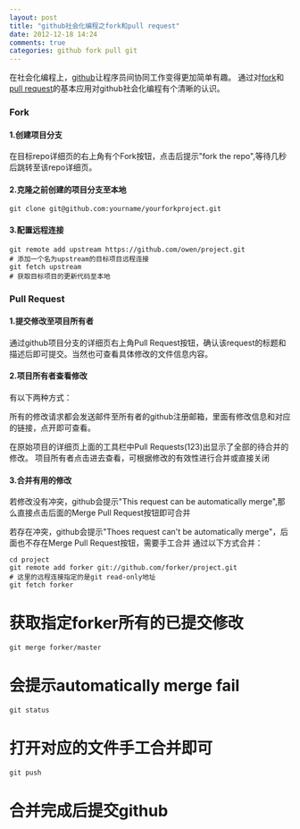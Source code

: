 ```yaml
---
layout: post
title: "github社会化编程之fork和pull request"
date: 2012-12-18 14:24
comments: true
categories: github fork pull git
---
```


在社会化编程上，[github]让程序员间协同工作变得更加简单有趣。
通过对[fork]和[pull request]的基本应用对github社会化编程有个清晰的认识。
  
### Fork

#### 1.创建项目分支

在目标repo详细页的右上角有个Fork按钮，点击后提示"fork the repo",等待几秒后跳转至该repo详细页。

#### 2.克隆之前创建的项目分支至本地

	git clone git@github.com:yourname/yourforkproject.git

#### 3.配置远程连接

	git remote add upstream https://github.com/owen/project.git
	# 添加一个名为upstream的目标项目远程连接
	git fetch upstream
	# 获取目标项目的更新代码至本地

### Pull Request

#### 1.提交修改至项目所有者

通过github项目分支的详细页右上角Pull Request按钮，确认该request的标题和描述后即可提交。当然也可查看具体修改的文件信息内容。

#### 2.项目所有者查看修改

有以下两种方式：

所有的修改请求都会发送邮件至所有者的github注册邮箱，里面有修改信息和对应的链接，点开即可查看。

在原始项目的详细页上面的工具栏中Pull Requests(123)出显示了全部的待合并的修改。
项目所有者点击进去查看，可根据修改的有效性进行合并或直接关闭


#### 3.合并有用的修改

若修改没有冲突，github会提示"This request can be automatically merge",那么直接点击后面的Merge Pull Request按钮即可合并

若存在冲突，github会提示"Thoes request can't be automatically merge"，后面也不存在Merge Pull Request按钮，需要手工合并
通过以下方式合并：

	cd project
	git remote add forker git://github.com/forker/project.git
	# 这里的远程连接指定的是git read-only地址
	git fetch forker
  # 获取指定forker所有的已提交修改
	git merge forker/master
  # 会提示automatically merge fail
	git status
  # 打开对应的文件手工合并即可
	git push 
  # 合并完成后提交github


[github]: https://github.com/
[fork]: https://help.github.com/articles/fork-a-repo
[pull request]: https://help.github.com/articles/using-pull-requests



